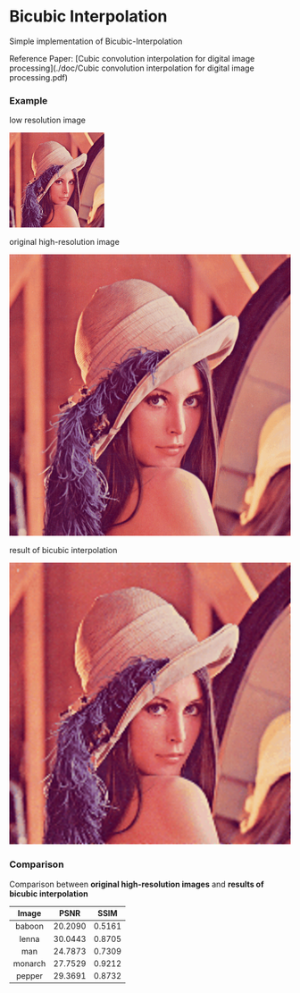 # Bicubic Interpolation

Simple implementation of Bicubic-Interpolation

Reference Paper: [Cubic convolution interpolation for digital image processing](./doc/Cubic convolution interpolation for digital image processing.pdf)

### Example

low resolution image

![](./low-resolution-examples/lr-lenna.bmp)

original high-resolution image

![](./high-resolution-examples/lenna.bmp)

result of bicubic interpolation

![](./bicubic-examples/bi-lenna.bmp)


### Comparison

Comparison between **original high-resolution images** and **results of bicubic interpolation**

|  Image  |  PSNR   |  SSIM  |
| :-----: | :-----: | :----: |
| baboon  | 20.2090 | 0.5161 |
|  lenna  | 30.0443 | 0.8705 |
|   man   | 24.7873 | 0.7309 |
| monarch | 27.7529 | 0.9212 |
| pepper  | 29.3691 | 0.8732 |


